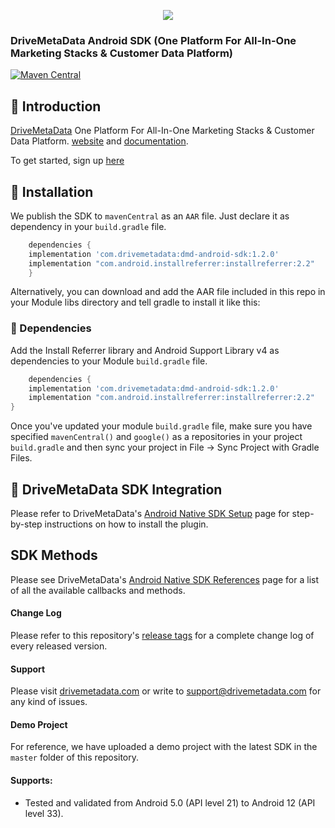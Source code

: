 
<p align="center">
  <img src="https://www.drivemetadata.com/assets/img-dmd/a-logo.svg"/>
</p>

### DriveMetaData Android SDK (One Platform For All-In-One Marketing Stacks & Customer Data Platform)
[![Maven Central](https://maven-badges.herokuapp.com/maven-central/com.drivemetadata/dmd-android-sdk/badge.svg)](https://maven-badges.herokuapp.com/maven-central/com.drivemetadata/dmd-android-sdk/badge.svg)

## 👋 Introduction

[DriveMetaData](https://www.drivemetadata.com) One Platform For All-In-One Marketing Stacks & Customer Data Platform. [website](https://www.drivemeatadata.com)  and  [documentation](https://docs.google.com/document/d/13qg2HF0T6fAkSAZiQcji_0rCONef0LmBzNyMXd2v8SU/edit).

To get started, sign up [here](https://www.drivemetadata.com)

## 🎉 Installation

We publish the SDK to `mavenCentral` as an `AAR` file. Just declare it as dependency in your `build.gradle` file.

```groovy
    dependencies {
    implementation 'com.drivemetadata:dmd-android-sdk:1.2.0'
    implementation "com.android.installreferrer:installreferrer:2.2"
    }
```

Alternatively, you can download and add the AAR file included in this repo in your Module libs directory and tell gradle to install it like this:

### 📖 Dependencies

Add the Install Referrer library and Android Support Library v4 as dependencies to your Module `build.gradle` file.

```groovy
    dependencies {
    implementation 'com.drivemetadata:dmd-android-sdk:1.2.0'
    implementation "com.android.installreferrer:installreferrer:2.2"
}
```


Once you've updated your module `build.gradle` file, make sure you have specified `mavenCentral()` and `google()` as a repositories in your project `build.gradle` and then sync your project in File -> Sync Project with Gradle Files.


## 📲  DriveMetaData SDK Integration

Please refer to DriveMetaData's [Android Native SDK Setup](https://docs.google.com/document/d/13qg2HF0T6fAkSAZiQcji_0rCONef0LmBzNyMXd2v8SU/edit) page for step-by-step instructions on how to install the plugin.


## SDK Methods

Please see DriveMetaData's [Android Native SDK References](https://docs.google.com/document/d/13qg2HF0T6fAkSAZiQcji_0rCONef0LmBzNyMXd2v8SU/edit) page for a list of all the available callbacks and methods.

#### Change Log

Please refer to this repository's [release tags](https://github.com/drivemetadata/dmd-android-sdk/releases) for a complete change log of every released version.

#### Support

Please visit [drivemetadata.com](https://www.drivemetadata.com) or write to [support@drivemetadata.com](mailto:support@drivemetadata.com) for any kind of issues.

#### Demo Project

For reference, we have uploaded a demo project with the latest SDK in the <code>master</code> folder of this repository.

#### Supports:

* Tested and validated from Android 5.0 (API level 21) to Android 12 (API level 33).
